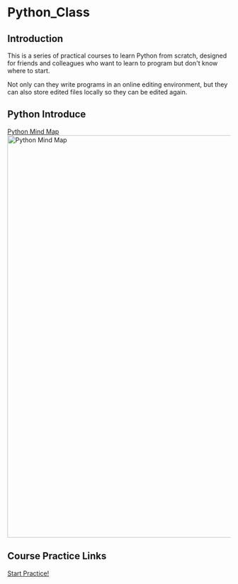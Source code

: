# Python_Class
## Introduction
This is a series of practical courses to learn Python from scratch, 
designed for friends and colleagues who want to learn to program but don't know where to start.

Not only can they write programs in an online editing environment, 
but they can also store edited files locally so they can be edited again.

## Python Introduce
[Python Mind Map](https://github.com/simple1017/Python_Class/blob/master/Python.pdf)
<img width="906" alt="Python Mind Map" src="https://user-images.githubusercontent.com/50144690/160225066-66dec622-97aa-4684-8969-e7bf96e2ee0f.png">

## Course Practice Links
[Start Practice!](https://mybinder.org/v2/gh/simple1017/Python_Class.git/master)
